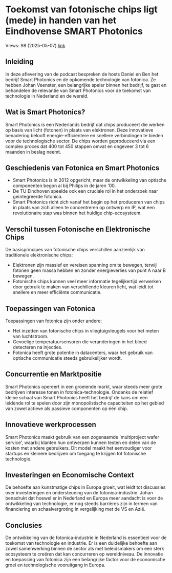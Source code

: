 # Toekomst van fotonische chips ligt (mede) in handen van het Eindhovense SMART Photonics
Views: 98 (2025-05-07) [link](https://www.youtube.com/watch?v=d8wIAQTBiQM)


 ## Inleiding
In deze aflevering van de podcast bespreken de hosts Daniel en Ben het bedrijf Smart Photonics en de opkomende technologie van fotonica. Ze hebben Johan Veenster, een belangrijke speler binnen het bedrijf, te gast en behandelen de relevantie van Smart Photonics voor de toekomst van technologie in Nederland en de wereld.

## Wat is Smart Photonics?
Smart Photonics is een Nederlands bedrijf dat chips produceert die werken op basis van licht (fotonen) in plaats van elektronen. Deze innovatieve benadering belooft energie-efficiëntere en snellere verbindingen te bieden voor de technologische sector. De chips worden geproduceerd via een complex proces dat 400 tot 450 stappen omvat en ongeveer 3 tot 6 maanden in beslag neemt.

## Geschiedenis van Fotonica en Smart Photonics
- Smart Photonics is in 2012 opgericht, maar de ontwikkeling van optische componenten begon al bij Philips in de jaren '00.
- De TU Eindhoven speelde ook een cruciale rol in het onderzoek naar geïntegreerde fotonica.
- Smart Photonics richt zich vanaf het begin op het produceren van chips in plaats van zich alleen te concentreren op ontwerp en IP, wat een revolutionaire stap was binnen het huidige chip-ecosysteem.

## Verschil tussen Fotonische en Elektronische Chips
De basisprincipes van fotonische chips verschillen aanzienlijk van traditionele elektronische chips:
- Elektronen zijn massief en vereisen spanning om te bewegen, terwijl fotonen geen massa hebben en zonder energieverlies van punt A naar B bewegen.
- Fotonische chips kunnen veel meer informatie tegelijkertijd verwerken door gebruik te maken van verschillende kleuren licht, wat leidt tot snellere en meer efficiënte communicatie.

## Toepassingen van Fotonica
Toepassingen van fotonica zijn onder andere:
- Het inzetten van fotonische chips in vliegtuigvleugels voor het meten van luchtstroom.
- Gevoelige temperatuursensoren die veranderingen in het bloed detecteren na injecties.
- Fotonica heeft grote potentie in datacenters, waar het gebruik van optische communicatie steeds gebruikelijker wordt.

## Concurrentie en Marktpositie
Smart Photonics opereert in een groeiende markt, waar steeds meer grote bedrijven interesse tonen in fotonica-technologie. Ondanks de relatief kleine schaal van Smart Photonics heeft het bedrijf de kans om een leidende rol te spelen door zijn monopolistische capaciteiten op het gebied van zowel actieve als passieve componenten op één chip.

## Innovatieve werkprocessen
Smart Photonics maakt gebruik van een zogenaamde 'multiproject wafer service', waarbij klanten hun ontwerpen kunnen testen en delen van de kosten met andere gebruikers. Dit model maakt het eenvoudiger voor startups en kleinere bedrijven om toegang te krijgen tot fotonische technologie.

## Investeringen en Economische Context
De behoefte aan kunstmatige chips in Europa groeit, wat leidt tot discussies over investeringen en ondersteuning van de fotonica-industrie. Johan benadrukt dat hoewel er in Nederland en Europa meer aandacht is voor de ontwikkeling van technologie, er nog steeds barrières zijn in termen van financiering en schaalvergroting in vergelijking met de VS en Azië.

## Conclusies
De ontwikkeling van de fotonica-industrie in Nederland is essentieel voor de toekomst van technologie en industrie. Er is een duidelijke behoefte aan zowel samenwerking binnen de sector als met beleidsmakers om een sterk ecosysteem te creëren dat kan concurreren op wereldniveau. De innovatie en toepassing van fotonica zijn een belangrijke factor voor de economische groei en technologische vooruitgang in Europa.